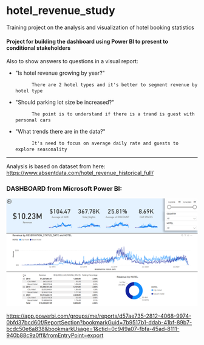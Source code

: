 # hotel_revenue_study
Training project on the analysis and visualization of hotel booking statistics


#### Project for building the dashboard using Power BI to present to conditional stakeholders

Also to show answers to questions in a visual report:

- "Is hotel revenue growing by year?"

            There are 2 hotel types and it's better to segment revenue by hotel type
                           
- "Should parking lot size be increased?"

            The point is to understand if there is a trand is guest with personal cars
                           
- "What trends there are in the data?"

            It's need to focus on average daily rate and guests to explore seasonality


______________________________________________________________                        
 Analysis is based on dataset from here: https://www.absentdata.com/hotel_revenue_historical_full/
 
 
 
 ### DASHBOARD from Microsoft Power BI:
 
 ![image](https://github.com/Wreiler/hotel_revenue_study/blob/main/Screenshot1.png)
 
 
 https://app.powerbi.com/groups/me/reports/d57ae735-2812-4068-9974-0bfd37bcd60f/ReportSection?bookmarkGuid=7b9517b1-ddab-41bf-89b7-bcdc50e6a838&bookmarkUsage=1&ctid=0c949a07-fbfa-45ad-8111-940b88c9a0ff&fromEntryPoint=export
